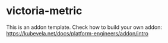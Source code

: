 # victoria-metric

This is an addon template. Check how to build your own addon: https://kubevela.net/docs/platform-engineers/addon/intro
